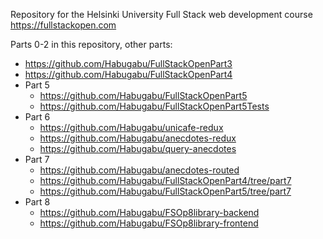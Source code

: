 Repository for the Helsinki University Full Stack web development course https://fullstackopen.com

Parts 0-2 in this repository, other parts:

- https://github.com/Habugabu/FullStackOpenPart3
- https://github.com/Habugabu/FullStackOpenPart4
- Part 5
  - https://github.com/Habugabu/FullStackOpenPart5
  - https://github.com/Habugabu/FullStackOpenPart5Tests
- Part 6
  - https://github.com/Habugabu/unicafe-redux
  - https://github.com/Habugabu/anecdotes-redux
  - https://github.com/Habugabu/query-anecdotes
- Part 7
  - https://github.com/Habugabu/anecdotes-routed
  - https://github.com/Habugabu/FullStackOpenPart4/tree/part7
  - https://github.com/Habugabu/FullStackOpenPart5/tree/part7
- Part 8
  - https://github.com/Habugabu/FSOp8library-backend
  - https://github.com/Habugabu/FSOp8library-frontend
